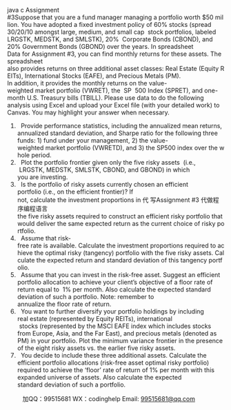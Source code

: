 java c
Assignment #3Suppose that you are a fund manager managing a portfolio worth $50 million. You have adopted a fixed investment policy of 60% stocks (spread 30/20/10 amongst large, medium, and small cap  stock portfolios, labeled LRGSTK, MEDSTK, and SMLSTK), 20%  Corporate Bonds (CBOND), and 20% Government Bonds (GBOND) over the years. In spreadsheet Data for Assignment #3, you can find monthly returns for these assets. The spreadsheet also provides returns on three additional asset classes: Real Estate (Equity REITs), International Stocks (EAFE), and Precious Metals (PM). In addition, it provides the monthly returns on the value- weighted market portfolio (VWRET), the  SP  500 Index (SPRET), and one-month U.S. Treasury bills (TBILL).
Please use data to do the following analysis using Excel and upload your Excel file (with your detailed work) to Canvas. You may highlight your answer when necessary.
1.   Provide performance statistics, including the annualized mean returns, annualized standard deviation, and Sharpe ratio for the following three funds: 1) fund under your management, 2) the value-weighted market portfolio (VWRETD), and 3) the SP500 index over the whole period.
2.   Plot the portfolio frontier given only the five risky assets  (i.e.,  LRGSTK, MEDSTK, SMLSTK, CBOND, and GBOND) in which you are investing.
3.   Is the portfolio of risky assets currently chosen an efficient portfolio (i.e., on the efficient frontier)? If not, calculate the investment proportions in 代 写Assignment #3
代做程序编程语言the five risky assets required to construct an efficient risky portfolio that would deliver the same expected return as the current choice of risky portfolio.
4.   Assume that risk-free rate is available. Calculate the investment proportions required to achieve the optimal risky (tangency) portfolio with the five risky assets. Calculate the expected return and standard deviation of this tangency portfolio.
5.   Assume that you can invest in the risk-free asset. Suggest an efficient portfolio allocation to achieve your client’s objective of a floor rate of return equal to  1% per month. Also calculate the expected standard deviation of such a portfolio. Note: remember to annualize the floor rate of return.
6.   You want to further diversify your portfolio holdings by including real estate (represented by Equity REITs), international  stocks (represented by the MSCI EAFE index which includes stocks from Europe, Asia, and the Far East), and precious metals (denoted as PM) in your portfolio. Plot the minimum variance frontier in the presence of the eight risky assets vs. the earlier five risky assets.
7.   You decide to include these three additional assets. Calculate the efficient portfolio allocations (risk-free asset  optimal risky portfolio) required to achieve the ‘floor’ rate of return of 1% per month with this expanded universe of assets. Also calculate the expected standard deviation of such a portfolio.







         
加QQ：99515681  WX：codinghelp  Email: 99515681@qq.com

